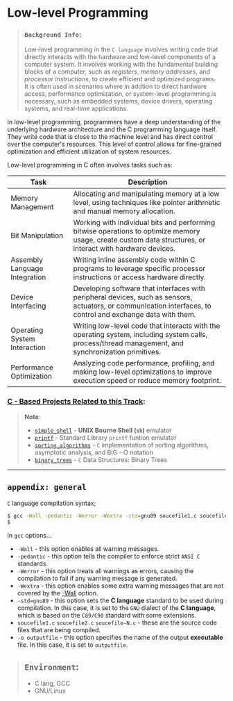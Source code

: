 # Low-level Programming

> ### `Background Info`:  
> Low-level programming in the `C language` involves writing code that directly interacts with the hardware and low-level components of a computer system. It involves working with the fundamental building blocks of a computer, such as *registers*, *memory addresses*, and *processor instructions*, to create efficient and optimized programs.  
> It is often used in scenarios where in addtion to direct hardware access, performance optimization, or system-level programming is necessary, such as embedded systems, device drivers, operating systems, and real-time applications.  


In low-level programming, programmers have a deep understanding of the underlying hardware architecture and the C programming language itself. They write code that is close to the machine level and has direct control over the computer's resources. This level of control allows for fine-grained optimization and efficient utilization of system resources.  

Low-level programming in C often involves tasks such as:

| Task                                                | Description                                                                                                                         |
|------------------------------------------------------|-------------------------------------------------------------------------------------------------------------------------------------|
| Memory Management                                    | Allocating and manipulating memory at a low level, using techniques like pointer arithmetic and manual memory allocation.           |
| Bit Manipulation                                     | Working with individual bits and performing bitwise operations to optimize memory usage, create custom data structures, or interact with hardware devices. |
| Assembly Language Integration                        | Writing inline assembly code within C programs to leverage specific processor instructions or access hardware directly.               |
| Device Interfacing                                    | Developing software that interfaces with peripheral devices, such as sensors, actuators, or communication interfaces, to control and exchange data with them. |
| Operating System Interaction                         | Writing low-level code that interacts with the operating system, including system calls, process/thread management, and synchronization primitives. |
| Performance Optimization                             | Analyzing code performance, profiling, and making low-level optimizations to improve execution speed or reduce memory footprint.       |



### [C - Based Projects Related to this Track]():

> **Note**:  
> - [`simple_shell`](https://github.com/janymuong/simple_shell) - **UNIX Bourne Shell (`sh`)** emulator  
> - [`printf`](https://github.com/janymuong/printf) - Standard Library `printf` funtion emulator  
> - [`sorting_algorithms`](https://github.com/janymuong/sorting_algorithms) - `C` implementation of sorting algorithms, asymptotic analysis, and BIG - O notation  
> - [`binary_trees`](https://github.com/janymuong/binary_trees) - `C` Data Structures: Binary Trees


---
## `appendix: general`
`C` language compilation syntax;
```bash
$ gcc -Wall -pedantic -Werror -Wextra -std=gnu89 soucefile1.c soucefile2.c soucefile-N.c -o outputfile
$
```

In `gcc` options...

- `-Wall` - this option enables all warning messages.
- `-pedantic` - this option tells the compiler to enforce strict `ANSI C` standards.
- `-Werror` - this option treats all warnings as errors, causing the compilation to fail if any warning message is generated.
- `-Wextra` - this option enables some extra warning messages that are not covered by the [-Wall](#-Wall) option.
- `-std=gnu89` - this option sets the **C language** standard to be used during compilation. In this case, it is set to the `GNU` dialect of the **C language**, which is based on the `C89/C90` standard with some extensions.
- `soucefile1.c` `soucefile2.c` `soucefile-N.c` - these are the source code files that are being compiled.
- `-o outputfile` - this option specifies the name of the output **executable** file. In this case, it is set to `outputfile`.


> ## `Environment`:  
> - C lang, GCC  
> - GNU/Linux
